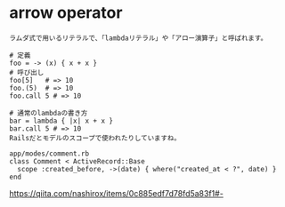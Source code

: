 # arrow operator
```
ラムダ式で用いるリテラルで、「lambdaリテラル」や「アロー演算子」と呼ばれます。

# 定義
foo = -> (x) { x + x }
# 呼び出し
foo[5]   # => 10
foo.(5)  # => 10
foo.call 5 # => 10

# 通常のlambdaの書き方   
bar = lambda { |x| x + x }
bar.call 5 # => 10
Railsだとモデルのスコープで使われたりしていますね。

app/modes/comment.rb
class Comment < ActiveRecord::Base
  scope :created_before, ->(date) { where("created_at < ?", date) }
end

```
https://qiita.com/nashirox/items/0c885edf7d78fd5a83f1#-